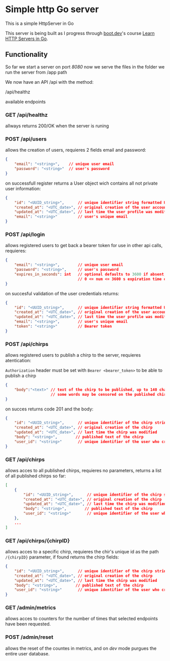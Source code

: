 # Simple http Go server

This is a simple HttpServer in Go

This server is being built as I progress through [boot.dev](https://boot.dev)'s
course [Learn HTTP Servers in Go](https://www.boot.dev/courses/learn-http-servers-golang).

## Functionality

So far we start a server on port _8080_
now we serve the files in the folder we run the server from /app path

We now have an API /api with the method:

/api/healthz  

available endpoints

### GET /api/healthz

allways returns 200/OK when the server is runing

### POST /api/users

allows the creation of users, requieres 2 fields email and password:

```json
{
    "email": "<string>",    // unique user email
    "password": "<string>"  // user's password
}
```

on successfull register returns a User object wich contains all not private
user information:

```json
{
    "id": "<UUID_string>",      // unique identifier string formatted UUID
    "created_at": "<UTC_date>", // original creation of the user account
    "updated_at": "<UTC_date>", // last time the user profile was modified
    "email": "<string>"         // user's unique email
}
```

### POST /api/login

allows registered users to get back a bearer token for use in other api calls,
requieres:

```json
{
    "email": "<string>",        // unique user email
    "password": "<string>",     // user's password
    "expires_in_seconds": int   // optional defaults to 3600 if absent,
                                // 0 <= num <= 3600 s expiration time of the token
}
```

on succesful validation of the user credentials returns:

```json
{
    "id": "<UUID_string>",      // unique identifier string formatted UUID
    "created_at": "<UTC_date>", // original creation of the user account
    "updated_at": "<UTC_date>", // last time the user profile was modified
    "email": "<string>",        // user's unique email
    "token": "<string>"         // Bearer token
}
```

### POST /api/chirps

allows registered users to publish a chirp to the server, requieres atentication:

`Authorization` header must be set with `Bearer <bearer_token>` to be able
to publish a chirp

```json
{
    "body":"<text>" // text of the chirp to be published, up to 140 characters
                    // some words may be censored on the published chirp
}
```

on succes returns code 201 and the body:

```json
{
    "id": "<UUID_string>",      // unique identifier of the chirp string-formatted UUID
    "created_at": "<UTC_date>", // original creation of the chirp
    "updated_at": "<UTC_date>", // last time the chirp was modified
    "body": "<string>",        // published text of the chirp
    "user_id": "<string>"       // unique identifier of the user who created the chirp string-formatted UUID
}
```

### GET /api/chirps

allows acces to all published chirps, requieres no parameters, returns a list
of all published chirps so far:

```json
[
    {
        "id": "<UUID_string>",      // unique identifier of the chirp string-formatted UUID
        "created_at": "<UTC_date>", // original creation of the chirp
        "updated_at": "<UTC_date>", // last time the chirp was modified
        "body": "<string>",        // published text of the chirp
        "user_id": "<string>"       // unique identifier of the user who created the chirp string-formatted UUID
    },
    ...
]
```

### GET /api/chirps/{chirpID}

allows acces to a specific chirp, requieres the chir's unique id as the path
`/{chirpID}` parameter, if found returns the chirp fields:

```json
{
    "id": "<UUID_string>",      // unique identifier of the chirp string-formatted UUID
    "created_at": "<UTC_date>", // original creation of the chirp
    "updated_at": "<UTC_date>", // last time the chirp was modified
    "body": "<string>",        // published text of the chirp
    "user_id": "<string>"       // unique identifier of the user who created the chirp string-formatted UUID
}
```

### GET /admin/metrics

allows acces to counters for the number of times that selected endpoints
have been requested.


### POST /admin/reset

allows the reset of the countes in metrics, and on _dev_ mode purgues the
entire user database.
